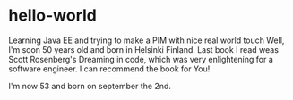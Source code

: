 # hello-world
Learning Java EE and trying to make a PIM with nice real world touch
Well, I'm soon 50 years old and born in Helsinki Finland.
Last book I read weas Scott Rosenberg's Dreaming in code, which was very enlightening for a software engineer.
I can recommend the book for You!

I'm now 53 and born on september the 2nd.
